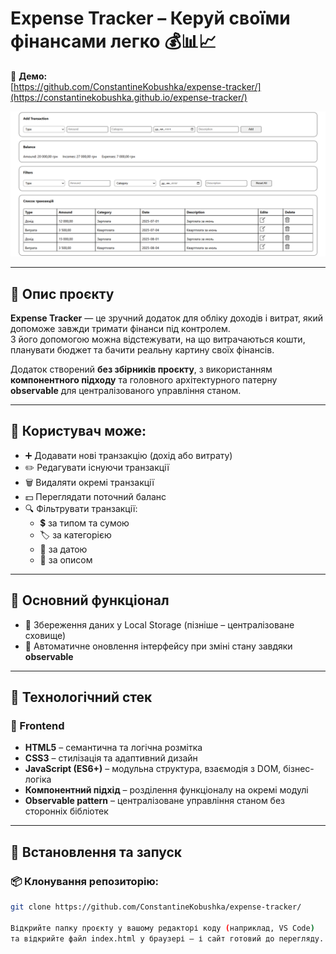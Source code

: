 # Expense Tracker – Керуй своїми фінансами легко 💰📊📈

🔗 **Демо:**  
[https://github.com/ConstantineKobushka/expense-tracker/](https://constantinekobushka.github.io/expense-tracker/)

![Expense Tracker Preview](preview.png)

---

## 🔎 Опис проєкту

**Expense Tracker** — це зручний додаток для обліку доходів і витрат, який допоможе завжди тримати фінанси під контролем.  
З його допомогою можна відстежувати, на що витрачаються кошти, планувати бюджет та бачити реальну картину своїх фінансів.

Додаток створений **без збірників проєкту**, з використанням **компонентного підходу** та головного архітектурного патерну **observable** для централізованого управління станом.

---

## 📝 Користувач може:

- ➕ Додавати нові транзакцію (дохід або витрату)
- ✏️ Редагувати існуючи транзакції
- 🗑️ Видаляти окремі транзакції
- 💵 Переглядати поточний баланс
- 🔍 Фільтрувати транзакції:
  - 💲 за типом та сумою
  - 🏷️ за категорією
  - 📅 за датою
  - 📝 за описом

---

## 🌟 Основний функціонал

- 💾 Збереження даних у Local Storage (пізніше – централізоване сховище)
- 🔄 Автоматичне оновлення інтерфейсу при зміні стану завдяки **observable**

---

## 🧰 Технологічний стек

### 🔨 Frontend

- **HTML5** – семантична та логічна розмітка
- **CSS3** – стилізація та адаптивний дизайн
- **JavaScript (ES6+)** – модульна структура, взаємодія з DOM, бізнес-логіка
- **Компонентний підхід** – розділення функціоналу на окремі модулі
- **Observable pattern** – централізоване управління станом без сторонніх бібліотек

---

## 🚀 Встановлення та запуск

### 📦 Клонування репозиторію:

```bash
git clone https://github.com/ConstantineKobushka/expense-tracker/

Відкрийте папку проєкту у вашому редакторі коду (наприклад, VS Code)
та відкрийте файл index.html у браузері — і сайт готовий до перегляду.
```

